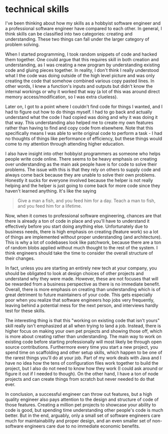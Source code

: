 # technical skills

I've been thinking about how my skills as a hobbyist software engineer and a
professional software engineer have compared to each other. In general, I think
skills can be classified into two categories: creating and understanding. These
two things can fall under the larger category of problem solving.

When I started programming, I took random snippets of code and hacked them
together. One could argue that this requires skill in both creation and
understanding, as I was creating a new program by understanding existing code
and gluing pieces together. In reality, I don't think I really understood what I
the code was doing outside of the high level picture and was only creating the
code that somehow combined various copy pasted lines. In other words, I knew a
function's inputs and outputs but didn't know the internal workings or why it
worked that way (a lot of this was around direct memory access/modification, so
I was extra clueless).

Later on, I got to a point where I couldn't find code for things I wanted, and I
had to figure out how to do things myself. I had to go back and actually
understand what the code I had copied was doing and why it was doing it that
way. This understanding also helped me to create my own features rather than
having to find and copy code from elsewhere. Note that this specifically means I
was able to write original code to perform a task - I had no thoughts of things
like performance of efficiency, but these things would come to my attention
through attending higher education.

I also have insight into other hobbyist programmers as someone who helps people
write code online. There seems to be heavy emphasis on creating over
understanding as the main ask people have is for code to solve their problems.
The issue with this is that they rely on others to supply code and always come
back because they are unable to solve their own problems. Honestly it sucks for
everyone involved because the helper is not really helping and the helper is
just going to come back for more code since they haven't learned anything. It's
like the saying

> Give a man a fish, and you feed him for a day. Teach a man to fish, and you
> feed him for a lifetime.

Now, when it comes to professional software engineering, chances are that there
is already a ton of code in place and you'll have to understand it effectively
before you start doing anything else. Unfortunately due to business needs, there
is high emphasis on creating (feature work) so a lot of things are implemented
without proper understanding (and architecture). This is why a lot of codebases
look like patchwork, because there are a ton of random blobs applied without
much thought to the rest of the system. I think engineers should take the time
to consider the overall structure of their changes.

In fact, unless you are starting an entirely new tech at your company, you
should be obligated to look at design choices of other projects and understand
why they were made. However, these are not focuses that will be rewarded from a
business perspective as there is no immediate benefit. Overall, there is more
emphasis on creating than understanding which is of great detriment to future
maintainers of your code. This gets especially poor when you realize that
software engineers hop jobs very frequently, leaving behind a potential mess for
the next person, and interviews hardly test for these skills.

The interesting thing is that this "working on existing code that isn't yours"
skill really isn't emphasized at all when trying to land a job. Instead, there
is higher focus on making your own pet projects and showing those off, which is
more about creating rather than understanding. The main way to work on existing
code before starting professionally will most likely be through open source
contributions. Furthermore every time you start a new project, you spend time on
scaffolding and other setup skills, which happen to be one of the rarest things
you'll do at your job. Part of my work deals with Java and I have no idea how
the tens of configuration files work together to build the project, but I also
do not need to know how they work (I could ask around or figure it out if I
needed to though). On the other hand, I have a ton of node projects and can
create things from scratch but never needed to do that ever.

In conclusion, a successful engineer can throw out features, but a high quality
engineer also pays attention to the design and structure of code of those
features. Creating a million pet projects to showcase your ability to code is
good, but spending time understanding other people's code is much better. But in
the end, arguably, only a small set of software engineers care much for
maintainability and proper design, and an even smaller set of non-software
engineers care due to no immediate economic benefits.
